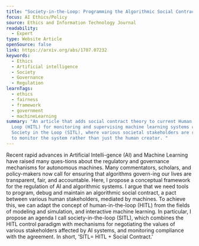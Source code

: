 ```yaml
---
title: "Society‑in‑the‑Loop: Programming the Algorithmic Social Contract "
focus: AI Ethics/Policy
source: Ethics and Information Technology Journal
readability:
  - Expert
type: Website Article
openSource: false
link: https://arxiv.org/abs/1707.07232
keywords:
  - Ethics
  - Artificial intelligence
  - Society
  - Governance
  - Regulation
learnTags:
  - ethics
  - fairness
  - framework
  - government
  - machineLearning
summary: "An article that adds social contract theory to current Human in the
  Loop (HITL) for monitoring and supervising machine learning systems called
  Society in the Loop (SITL), where various societal stakeholders are required
  to monitor the system rather than just the human creator. "
---
```

Recent rapid advances in Artificial Intelli-gence (AI) and Machine Learning have raised many ques-tions about the regulatory and governance mechanisms for autonomous machines. Many commentators, scholars, and policy-makers now call for ensuring that algorithms govern-ing our lives are transparent, fair, and accountable. Here, I propose a conceptual framework for the regulation of AI and algorithmic systems. I argue that we need tools to program, debug and maintain an algorithmic social contract, a pact between various human stakeholders, mediated by machines. To achieve this, we can adapt the concept of human-in-the-loop (HITL) from the fields of modeling and simulation, and interactive machine learning. In particular, I propose an agenda I call society-in-the-loop (SITL), which combines the HITL control paradigm with mechanisms for negotiating the values of various stakeholders affected by AI systems, and monitoring compliance with the agreement. In short, ‘SITL= HITL + Social Contract.'
